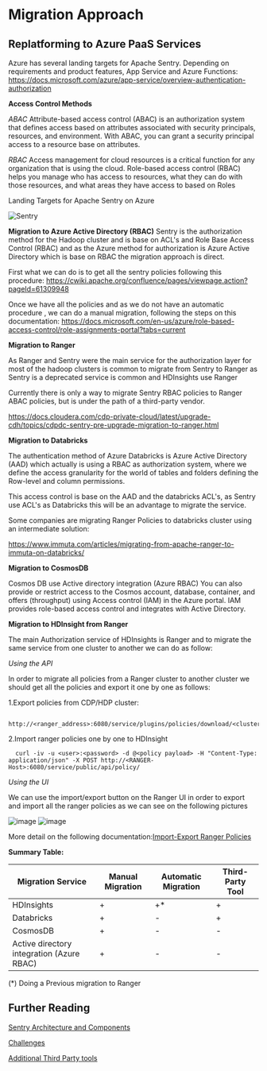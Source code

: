 

# Migration Approach

## Replatforming to Azure PaaS Services ##

Azure has several landing targets for Apache Sentry. Depending on requirements and product features, App Service and Azure Functions:
https://docs.microsoft.com/azure/app-service/overview-authentication-authorization

**Access Control Methods** 

*ABAC*
Attribute-based access control (ABAC) is an authorization system that defines access based on attributes associated with security principals, resources, and environment. With ABAC, you can grant a security principal access to a resource base on attributes.

*RBAC*
Access management for cloud resources is a critical function for any organization that is using the cloud. Role-based access control (RBAC) helps you manage who has access to resources, what they can do with those resources, and what areas they have access to based on Roles

Landing Targets for Apache Sentry on Azure


![Sentry](https://user-images.githubusercontent.com/7907123/132818412-f2f22608-7dc9-4a9b-b26f-c18571634ba9.png)


**Migration to Azure Active Directory (RBAC)**
Sentry is the authorization method for the Hadoop cluster and is base on ACL's and Role Base Access Control (RBAC) and as the Azure method for authorization is Azure Active Directory which is base on RBAC the migration approach is direct.

First what we can do is to get all the sentry policies following this procedure:
https://cwiki.apache.org/confluence/pages/viewpage.action?pageId=61309948

Once we have all the policies  and as we do not have an automatic procedure , we can do a manual migration, following the steps on this documentation:
https://docs.microsoft.com/en-us/azure/role-based-access-control/role-assignments-portal?tabs=current

**Migration to Ranger**

As Ranger and Sentry were the main service for the authorization layer for most of the hadoop clusters is common to migrate from Sentry to Ranger as Sentry is a deprecated service is common and HDInsights use Ranger

Currently there is only a way to migrate Sentry RBAC policies to Ranger ABAC policies, but is under the path of a third-party vendor.

https://docs.cloudera.com/cdp-private-cloud/latest/upgrade-cdh/topics/cdpdc-sentry-pre-upgrade-migration-to-ranger.html


**Migration to Databricks**

The authentication method of Azure Databricks is Azure Active Directory (AAD) which actually is using a RBAC as authorization system, where we define the access granularity for the world of tables and folders defining the Row-level and column permissions. 

This access control is base on the AAD and the databricks ACL's, as Sentry use ACL's as Databricks this will be an advantage to migrate the service. 

Some companies are migrating Ranger Policies to databricks cluster using an intermediate solution:

https://www.immuta.com/articles/migrating-from-apache-ranger-to-immuta-on-databricks/

**Migration to CosmosDB**

Cosmos DB use Active directory integration (Azure RBAC)	You can also provide or restrict access to the Cosmos account, database, container, and offers (throughput) using Access control (IAM) in the Azure portal. IAM provides role-based access control and integrates with Active Directory.

**Migration to  HDInsight from Ranger**

The main Authorization service of HDInsights is Ranger and to migrate the same service from one cluster to another we can do as follow:

*Using the API*

In order to migrate all policies from a Ranger cluster to another cluster we should get all the policies and export it one by one as follows:

1.Export policies from CDP/HDP cluster:
```console
  http://<ranger_address>:6080/service/plugins/policies/download/<clustername>_hadoop
```
2.Import ranger policies one by one to HDInsight 
```console  
  curl -iv -u <user>:<password> -d @<policy payload> -H "Content-Type: application/json" -X POST http://<RANGER-Host>:6080/service/public/api/policy/
```  
*Using the UI*

We can use the import/export button on the Ranger UI in order to export and import all the ranger policies as we can see on the following pictures

![image](https://user-images.githubusercontent.com/7907123/125410503-3906c080-e3bd-11eb-9026-758cf6b1e81c.png)
![image](https://user-images.githubusercontent.com/7907123/125410524-3efca180-e3bd-11eb-939f-0042e67cf096.png)


More detail on the following documentation:[Import-Export Ranger Policies](https://cwiki.apache.org/confluence/display/RANGER/User+Guide+For+Import-Export)


**Summary Table:**

| Migration Service                      | Manual Migration                       | Automatic Migration | Third-Party Tool |
| ----------------------------------------- | ------------------------------------------------------------ | ------------------------------------------------------------ |------------------------------------------------------------ |
| HDInsights                         |      + |     +* |     + |
| Databricks                             |     + |     - |      + |
| CosmosDB |     + |     - |      - |
| Active directory integration (Azure RBAC) |     + |     - |      - |

(*) Doing a Previous migration to Ranger

## Further Reading 

[Sentry Architecture and Components](readme.md)

[Challenges](challenges.md)

[Additional Third Party tools](considerations.md)
